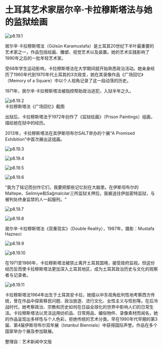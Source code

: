# 土耳其艺术家居尔辛·卡拉穆斯塔法与她的监狱绘画

![p8.19.1](./images/8.19.1.jpg)

​居尔辛·卡拉穆斯塔法（Gülsün Karamustafa）是土耳其20世纪下半叶最重要的艺术家之一，作品包括绘画、雕塑、视觉艺术以及装置。她的艺术实践影响了1990年之后的一批年轻艺术家。

受68年学生运动影响，卡拉穆斯塔法在大学期间就开始熟悉政治活动。她亲身经历了1960年代到1970年代土耳其的3次政变，她在其录像作品《广场回忆》（Memory of a Square）中以个人视角记录了这一段动荡的历史。

1971年，居尔辛·卡拉穆斯塔法被指控帮助政治逃犯，入狱半年之久。

![p8.19.2](./images/8.19.2.jpg)  
卡拉穆斯塔法《广场回忆》截图

出狱后，卡拉穆斯塔法于1972年创作了《监狱绘画》（Prison Paintings）组画，描绘她在狱中的经历。

2013年，卡拉穆斯塔法在其伊斯坦布尔SALT举办的个展“A Promised Exhibition”中首次展出这组画。

![p8.19.3](./images/8.19.3.jpg)

![p8.19.4](./images/8.19.4.jpg)

![p8.19.5](./images/8.19.5.jpg)

![p8.19.6](./images/8.19.6.jpg)

“我为了铭记而创作它们，我要把那些记忆刻在大脑里。在伊斯坦布尔的Maltepe、Selimiye和Sağmalcılar三所监狱关押后，我被送往伊兹密特监狱，与被判处终身监禁的人一起服刑。“

![p8.19.7](./images/8.19.7.jpg)

![p8.19.8](./images/8.19.8.jpg)

居尔辛·卡拉穆斯塔法《双重现实》（Double Reality），1987年，摄影：Mustafa Hazneci

![p8.19.9](./images/8.19.9.jpg)

![p8.19.10](./images/8.19.10.jpg)

在1971至1986年，卡拉穆斯塔法被禁止离开土耳其国境，接受政府监视。但这份经历反而使卡拉穆斯塔法更加深入土耳其地区，成为土耳其政治历史与文化的观察者与记录者。

![p8.19.11](./images/8.19.11.jpg)

卡拉穆斯塔法1964年出生于土耳其安卡拉，她擅以中东视角批判性地考察西方传统，曾在作品中探索移民问题、政治放逐、流行文化、女性主义与性别等。在后冷战时代，她考察政治、宗教和历史如何在日益全球化的世界中影响人们的日常生活。卡拉穆斯塔法以灵活运用纺织品、日常用品、媚俗物件、录像素材而闻名，她的作品呈现出多样性与个人色彩，拒绝传统的艺术分类。早在1990年代早期的第3届、第4届伊斯坦布尔双年展（Istanbul Biennials）中获得国际声誉。作品在多个国家举办个展及参加联展。

整理自：艺术新闻中文版
